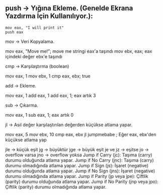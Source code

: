 ## push -> Yığına Ekleme. (Genelde Ekrana Yazdırma İçin Kullanılıyor.):
```
mov eax, "I will print it"
push eax
```
mov -> Veri Kopyalama.

mov eax, "Move me!"; move me stringi eax'a taşındı
mov ebx, eax; eax içindeki değer ebx'e taşındı

cmp -> Karşılaştırma (boolean)

mov eax, 1
mov ebx, 1
cmp eax, ebx; true

add -> Ekleme.

mov eax, 1
add eax, 1
add eax, 1; eax artık 3

sub -> Çıkarma.

mov eax, 1
sub eax, 1; eax artık 0

jl -> Asıl değer karşılaştırılan değerden küçükse atlama yapar.

mov eax, 5
mov ebx, 10
cmp eax, ebx
jl jumpmebabe ; Eğer eax, ebx'den küçükse atlama yap


jle -> küçük eşit
jg -> büyüktür
jge -> büyük eşit
je ve jz -> eşitse
jo -> overflow varsa
jno -> overflow yoksa
Jump if Carry (jc): Taşıma (carry) durumu olduğunda atlama yapar.
Jump if No Carry (jnc): Taşıma (carry) durumu olmadığında atlama yapar.
Jump if Sign (js): İşaret (negative) durumu olduğunda atlama yapar.
Jump if No Sign (jns): İşaret (negative) durumu olmadığında atlama yapar.
Jump if Parity (jp veya jpe): Çiftlik (parity) durumu olduğunda atlama yapar.
Jump if No Parity (jnp veya jpo): Çiftlik (parity) durumu olmadığında atlama yapar.

